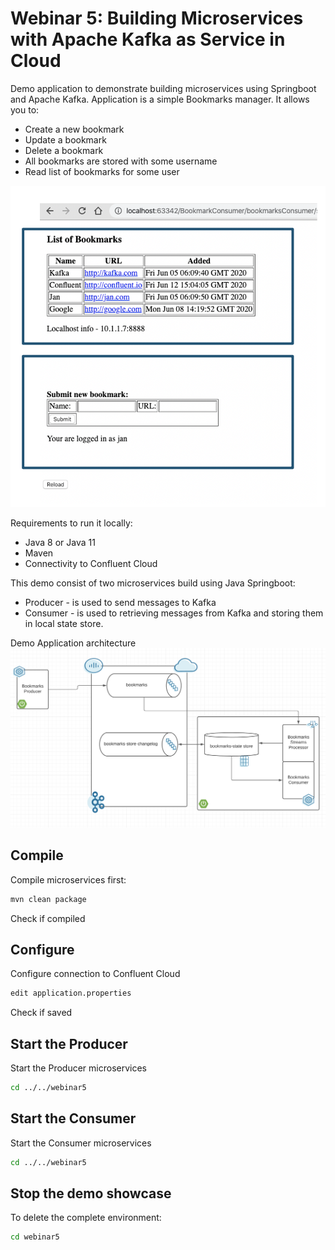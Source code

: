 # Webinar 5: Building Microservices with Apache Kafka as Service in Cloud

Demo application to demonstrate building microservices using Springboot and Apache Kafka. Application is a simple Bookmarks manager. It allows you to:
* Create a new bookmark
* Update a bookmark 
* Delete a bookmark
* All bookmarks are stored with some username
* Read list of bookmarks for some user

![Application User Interface](images/appUI.png)

Requirements to run it locally:
* Java 8 or Java 11
* Maven
* Connectivity to Confluent Cloud

This demo consist of two microservices build using Java Springboot:
* Producer - is used to send messages to Kafka
* Consumer - is used to retrieving messages from Kafka and storing them in local  state store. 

Demo Application architecture
![Architecture](images/architecture.png)

## Compile
Compile microservices first:
```bash
mvn clean package
```
Check if compiled

## Configure
Configure connection to Confluent Cloud
```bash
edit application.properties
```
Check if saved

## Start the Producer
Start the Producer microservices
```bash
cd ../../webinar5
```

## Start the Consumer
Start the Consumer microservices
```bash
cd ../../webinar5
```

## Stop the demo showcase
To delete the complete environment:
```bash
cd webinar5
```



